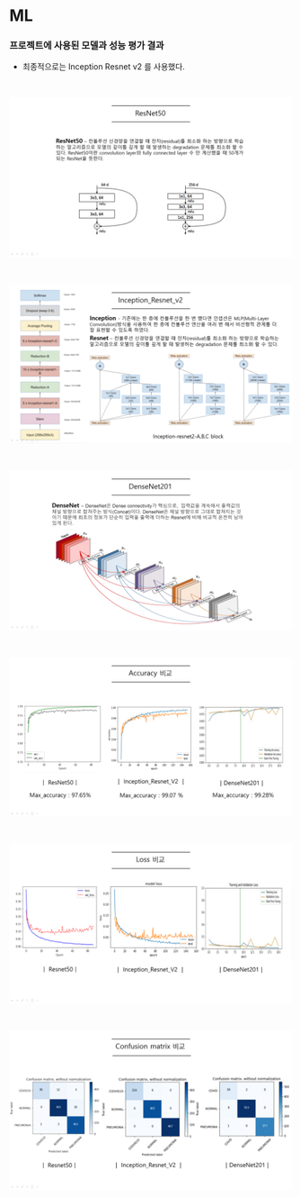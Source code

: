# ML

### 프로젝트에 사용된 모델과 성능 평가 결과

- 최종적으로는 Inception Resnet v2 를 사용했다.



<br/>



![](./img/캡처1.png)



<br/>



![](./img/캡처2.png)





<br/>



![](./img/캡처3.png)





<br/>



![](./img/캡처4.png)





<br/>



![](./img/캡처5.png)





<br/>



![](./img/캡처6.png)





<br/><br/>













